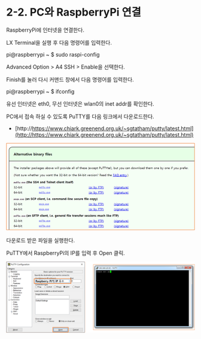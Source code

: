 # 2-2. PC와 RaspberryPi 연결

RaspberryPi에 인터넷을 연결한다.

LX Terminal을 실행 후 다음 명령어를 입력한다.

pi@raspberrypi ~ $ sudo raspi-config

Advanced Option &gt; A4 SSH &gt; Enable을 선택한다.

Finish를 눌러 다시 커맨드 창에서 다음 명령어를 입력한다.

pi@raspberrypi ~ $ ifconfig

유선 인터넷은 eth0, 무선 인터넷은 wlan0의 inet addr를 확인한다.



PC에서 접속 하실 수 있도록 PuTTY를 다음 링크에서 다운로드한다.

* [http://https://www.chiark.greenend.org.uk/~sgtatham/putty/latest.html](http://https://www.chiark.greenend.org.uk/~sgtatham/putty/latest.html)

![](/assets/import2-7.png)

다운로드 받은 파일을 실행한다.

PuTTY에서 RaspberryPi의 IP를 입력 후 Open 클릭.

![](/assets/import1-7.png)



